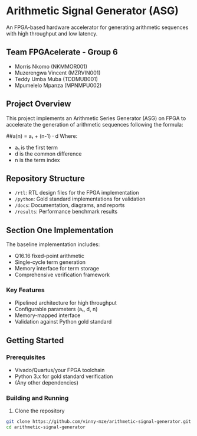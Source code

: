 # Arithmetic Signal Generator (ASG)

An FPGA-based hardware accelerator for generating arithmetic sequences with high throughput and low latency.

## Team FPGAcelerate - Group 6
- Morris Nkomo (NKMMOR001)
- Muzerengwa Vincent (MZRVIN001)
- Teddy Umba Muba (TDDMUB001)
- Mpumelelo Mpanza (MPNMPU002)

## Project Overview

This project implements an Arithmetic Series Generator (ASG) on FPGA to accelerate the generation of arithmetic sequences following the formula:

##a(n) = a₁ + (n-1) · d
Where:
- a₁ is the first term
- d is the common difference
- n is the term index

## Repository Structure

- `/rtl`: RTL design files for the FPGA implementation
- `/python`: Gold standard implementations for validation
- `/docs`: Documentation, diagrams, and reports
- `/results`: Performance benchmark results

## Section One Implementation

The baseline implementation includes:
- Q16.16 fixed-point arithmetic
- Single-cycle term generation
- Memory interface for term storage
- Comprehensive verification framework

### Key Features
- Pipelined architecture for high throughput
- Configurable parameters (a₁, d, n)
- Memory-mapped interface
- Validation against Python gold standard

## Getting Started

### Prerequisites
- Vivado/Quartus/your FPGA toolchain
- Python 3.x for gold standard verification
- (Any other dependencies)

### Building and Running
1. Clone the repository
```bash
git clone https://github.com/vinny-mze/arithmetic-signal-generator.git
cd arithmetic-signal-generator
